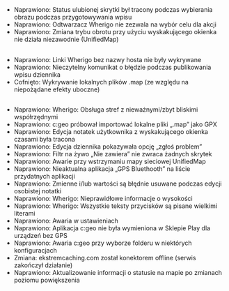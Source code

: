 ##
- Naprawiono: Status ulubionej skrytki był tracony podczas wybierania obrazu podczas przygotowywania wpisu
- Naprawiono: Odtwarzacz Wherigo nie zezwala na wybór celu dla akcji
- Naprawiono: Zmiana trybu obrotu przy użyciu wyskakującego okienka nie działa niezawodnie (UnifiedMap)

##
- Naprawiono: Linki Wherigo bez nazwy hosta nie były wykrywane
- Naprawiono: Nieczytelny komunikat o błędzie podczas publikowania wpisu dziennika
- Cofnięto: Wykrywanie lokalnych plików .map (ze względu na niepożądane efekty uboczne)

##
- Naprawiono: Wherigo: Obsługa stref z nieważnymi/zbyt bliskimi współrzędnymi
- Naprawiono: c:geo próbował importować lokalne pliki „.map” jako GPX
- Naprawiono: Edycja notatek użytkownika z wyskakującego okienka czasami była tracona
- Naprawiono: Edycja dziennika pokazywała opcję „zgłoś problem”
- Naprawiono: Filtr na żywo „Nie zawiera” nie zwraca żadnych skrytek
- Naprawiono: Awarie przy wstrzymaniu mapy sieciowej UnifiedMap
- Naprawiono: Nieaktualna aplikacja „GPS Bluethooth” na liście przydatnych aplikacji
- Naprawiono: Zmienne i/lub wartości są błędnie usuwane podczas edycji osobistej notatki
- Naprawiono: Wherigo: Nieprawidłowe informacje o wysokości
- Naprawiono: Wherigo: Wszystkie teksty przycisków są pisane wielkimi literami
- Naprawiono: Awaria w ustawieniach
- Naprawiono: Aplikacja c:geo nie była wymieniona w Sklepie Play dla urządzeń bez GPS
- Naprawiono: Awaria c:geo przy wyborze folderu w niektórych konfiguracjach
- Zmiana: ekstremcaching.com został konektorem offline (serwis zakończył działanie)
- Naprawiono: Aktualizowanie informacji o statusie na mapie po zmianach poziomu powiększenia

